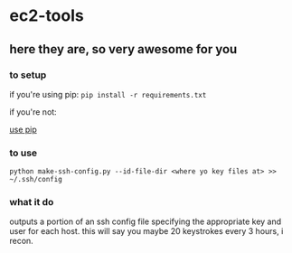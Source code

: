 # ec2-tools
## here they are, so very awesome for you

### to setup
if you're using pip:
`pip install -r requirements.txt`

if you're not:

[use pip](http://pypi.python.org/pypi/pip)


### to use
    python make-ssh-config.py --id-file-dir <where yo key files at> >> ~/.ssh/config

### what it do
outputs a portion of an ssh config file specifying the appropriate key and user for each host. this will say you maybe 20 keystrokes every 3 hours, i recon.
